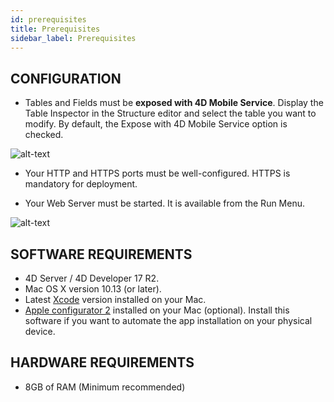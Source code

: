 ```yaml
---
id: prerequisites
title: Prerequisites
sidebar_label: Prerequisites
---
```

## CONFIGURATION

* Tables and Fields must be **exposed with 4D Mobile Service**. Display the Table Inspector in the Structure editor and select the table you want to modify. By default, the Expose with 4D Mobile Service option is checked.

![alt-text](assets/prerequisites/Expose-table-fields-4D-mobile.png)

* Your HTTP and HTTPS ports must be well-configured. HTTPS is mandatory for deployment.

* Your Web Server must be started. It is available from the Run Menu.

![alt-text](assets/prerequisites/Start-web-server.png)

## SOFTWARE REQUIREMENTS

* 4D Server / 4D Developer 17 R2.
* Mac OS X version 10.13 (or later).
* Latest [Xcode](https://itunes.apple.com/us/app/xcode/id497799835) version installed on your Mac.
* [Apple configurator 2](https://itunes.apple.com/us/app/apple-configurator-2/id1037126344) installed on your Mac (optional). Install this software if you want to automate the app installation on your physical device.

## HARDWARE REQUIREMENTS

* 8GB of RAM (Minimum recommended)